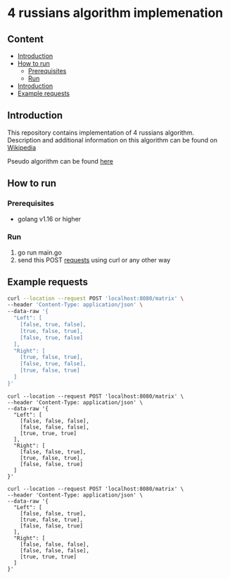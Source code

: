 # 4 russians algorithm implemenation

## Content
- [Introduction](#Introduction)
- [How to run](#How-to-run)
  - [Prerequisites](#Prerequisites)
  - [Run](#Run)
- [Introduction](#Introduction)
- [Example requests](#Example-requests)

## Introduction

This repository contains implementation of 4 russians algorithm.
Description and additional information on this algorithm can be found on [Wikipedia](https://en.wikipedia.org/wiki/Method_of_Four_Russians#:~:text=In%20computer%20science%2C%20the%20Method,bounded%20number%20of%20possible%20values)

Pseudo algorithm can be found [here](https://louridas.github.io/rwa/assignments/four-russians/)

## How to run

### Prerequisites

- golang v1.16 or higher

### Run

1. go run main.go
2. send this POST [requests](#Example-requests) using curl or any other way

## Example requests
```bash
curl --location --request POST 'localhost:8080/matrix' \
--header 'Content-Type: application/json' \
--data-raw '{
  "Left": [
    [false, true, false],
    [true, false, true],
    [false, true, false]
  ],
  "Right": [
    [true, false, true],
    [false, true, false],
    [true, false, true]
  ]
}'
```

```
curl --location --request POST 'localhost:8080/matrix' \
--header 'Content-Type: application/json' \
--data-raw '{
  "Left": [
    [false, false, false],
    [false, false, false],
    [true, true, true]
  ],
  "Right": [
    [false, false, true],
    [true, false, true],
    [false, false, true]
  ]
}'
```

```
curl --location --request POST 'localhost:8080/matrix' \
--header 'Content-Type: application/json' \
--data-raw '{
  "Left": [
    [false, false, true],
    [true, false, true],
    [false, false, true]
  ],
  "Right": [
    [false, false, false],
    [false, false, false],
    [true, true, true]
  ]
}'
```